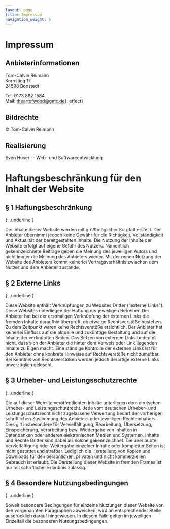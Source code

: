 ```yaml
---
layout: page
title: Impressum
navigation_weight: 6
---
```

# Impressum

## Anbieterinformationen

Tom-Calvin Reimann  
Kornstieg 17  
24598 Boostedt

Tel. 0173 882 1584  
Mail: [theartofwood@gmx.de](){: effect}

## Bildrechte

&copy; Tom-Calvin Reimann

## Realisierung

Sven Hüser -- Web- und Softwareentwicklung

# Haftungsbeschränkung für den Inhalt der Website

## § 1 Haftungsbeschränkung
{: .underline }

Die Inhalte dieser Website werden mit größtmöglicher Sorgfalt erstellt. Der Anbieter
übernimmt jedoch keine Gewähr für die Richtigkeit, Vollständigkeit und Aktualität der
bereitgestellten Inhalte. Die Nutzung der Inhalte der Website erfolgt auf eigene Gefahr
des Nutzers. Namentlich gekennzeichnete Beiträge geben die Meinung des jeweiligen
Autors und nicht immer die Meinung des Anbieters wieder. Mit der reinen Nutzung der
Website des Anbieters kommt keinerlei Vertragsverhältnis zwischen dem Nutzer und dem
Anbieter zustande.

## § 2 Externe Links
{: .underline }

Diese Website enthält Verknüpfungen zu Websites Dritter ("externe Links"). Diese
Websites unterliegen der Haftung der jeweiligen Betreiber. Der Anbieter hat bei der
erstmaligen Verknüpfung der externen Links die fremden Inhalte daraufhin überprüft, ob
etwaige Rechtsverstöße bestehen. Zu dem Zeitpunkt waren keine Rechtsverstöße
ersichtlich. Der Anbieter hat keinerlei Einfluss auf die aktuelle und zukünftige Gestaltung
und auf die Inhalte der verknüpften Seiten. Das Setzen von externen Links bedeutet
nicht, dass sich der Anbieter die hinter dem Verweis oder Link liegenden Inhalte zu Eigen
macht. Eine ständige Kontrolle der externen Links ist für den Anbieter ohne konkrete
Hinweise auf Rechtsverstöße nicht zumutbar. Bei Kenntnis von Rechtsverstößen werden
jedoch derartige externe Links unverzüglich gelöscht.

## § 3 Urheber- und Leistungsschutzrechte
{: .underline }

Die auf dieser Website veröffentlichten Inhalte unterliegen dem deutschen Urheber- und
Leistungsschutzrecht. Jede vom deutschen Urheber- und Leistungsschutzrecht nicht
zugelassene Verwertung bedarf der vorherigen schriftlichen Zustimmung des Anbieters
oder jeweiligen Rechteinhabers. Dies gilt insbesondere für Vervielfältigung, Bearbeitung,
Übersetzung, Einspeicherung, Verarbeitung bzw. Wiedergabe von Inhalten in
Datenbanken oder anderen elektronischen Medien und Systemen. Inhalte und Rechte
Dritter sind dabei als solche gekennzeichnet. Die unerlaubte Vervielfältigung oder
Weitergabe einzelner Inhalte oder kompletter Seiten ist nicht gestattet und strafbar.
Lediglich die Herstellung von Kopien und Downloads für den persönlichen, privaten und
nicht kommerziellen Gebrauch ist erlaubt.
Die Darstellung dieser Website in fremden Frames ist nur mit schriftlicher Erlaubnis
zulässig.

## § 4 Besondere Nutzungsbedingungen
{: .underline }

Soweit besondere Bedingungen für einzelne Nutzungen dieser Website von den
vorgenannten Paragraphen abweichen, wird an entsprechender Stelle ausdrücklich
darauf hingewiesen. In diesem Falle gelten im jeweiligen Einzelfall die besonderen
Nutzungsbedingungen.
